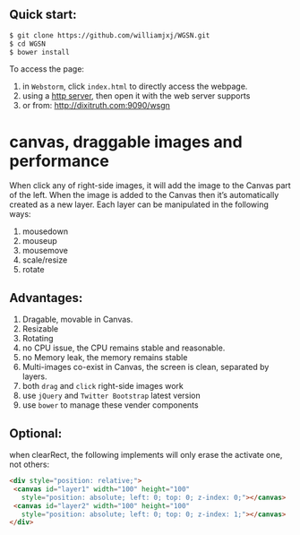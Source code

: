 ## Quick start:
```bash
$ git clone https://github.com/williamjxj/WGSN.git
$ cd WGSN
$ bower install
```

To access the page:

1. in `Webstorm`, click `index.html` to directly access the webpage.
1. using a [http server](https://www.npmjs.com/package/http-server), then open it with the web server supports
1. or from: http://dixitruth.com:9090/wsgn


# canvas, draggable images and performance

When click any of right-side images, it will add the image to the Canvas part of the left.
When the image is added to the Canvas then it’s automatically created as a new layer. 
Each layer can be manipulated in the following ways:

1. mousedown
1. mouseup
1. mousemove
1. scale/resize
1. rotate

## Advantages:

1. Dragable, movable in Canvas.
1. Resizable
1. Rotating
1. no CPU issue, the CPU remains stable and reasonable.
1. no Memory leak, the memory remains stable
1. Multi-images co-exist in Canvas, the screen is clean, separated by layers.
1. both `drag` and `click` right-side images work
1. use `jQuery` and `Twitter Bootstrap` latest version
1. use `bower` to manage these vender components


## Optional:

when clearRect, the following implements will only erase the activate one, not others:

```html
<div style="position: relative;">
 <canvas id="layer1" width="100" height="100"
   style="position: absolute; left: 0; top: 0; z-index: 0;"></canvas>
 <canvas id="layer2" width="100" height="100"
   style="position: absolute; left: 0; top: 0; z-index: 1;"></canvas>
</div>
```
